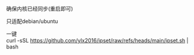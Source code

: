 确保内核已经同步(重启即可)

只适配debian/ubuntu

一键<br>
curl -sSL https://github.com/ylx2016/ipset/raw/refs/heads/main/ipset.sh | bash
